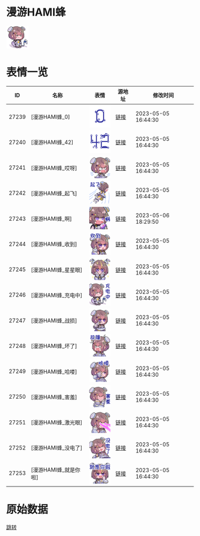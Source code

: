 # 漫游HAMI蜂

<img src="./cover.png" height="60" alt="cover" />

# 表情一览

|ID|名称|表情|源地址|修改时间|
|----|----|----|----|----|
|27239|[漫游HAMI蜂_0]|<img src="./pic/027239_%5B漫游HAMI蜂_0%5D.png" height="60" alt="0"/>|[链接](https://i0.hdslb.com/bfs/garb/9aa30539fb782d416a8493c9647e83a1970f1284.png)|2023-05-05 16:44:30|
|27240|[漫游HAMI蜂_42]|<img src="./pic/027240_%5B漫游HAMI蜂_42%5D.png" height="60" alt="42"/>|[链接](https://i0.hdslb.com/bfs/garb/dac41f30f19b4e0bf846b9dfa89dd3f50736b4d9.png)|2023-05-05 16:44:30|
|27241|[漫游HAMI蜂_哎呀]|<img src="./pic/027241_%5B漫游HAMI蜂_哎呀%5D.png" height="60" alt="哎呀"/>|[链接](https://i0.hdslb.com/bfs/garb/3f3db5a8dbe4354247c443c294b593238137578f.png)|2023-05-05 16:44:30|
|27242|[漫游HAMI蜂_起飞]|<img src="./pic/027242_%5B漫游HAMI蜂_起飞%5D.png" height="60" alt="起飞"/>|[链接](https://i0.hdslb.com/bfs/garb/f9c7b7cee2e1de1145668a0cf2474caa29420a04.png)|2023-05-05 16:44:30|
|27243|[漫游HAMI蜂_啊]|<img src="./pic/027243_%5B漫游HAMI蜂_啊%5D.png" height="60" alt="啊"/>|[链接](https://i0.hdslb.com/bfs/garb/047cd9ed7bf3120a3b537a664826ec4d092d7470.png)|2023-05-06 18:29:50|
|27244|[漫游HAMI蜂_收到]|<img src="./pic/027244_%5B漫游HAMI蜂_收到%5D.png" height="60" alt="收到"/>|[链接](https://i0.hdslb.com/bfs/garb/2400d5e747e096856ccbc16cf50efba87b4a6b71.png)|2023-05-05 16:44:30|
|27245|[漫游HAMI蜂_星星眼]|<img src="./pic/027245_%5B漫游HAMI蜂_星星眼%5D.png" height="60" alt="星星眼"/>|[链接](https://i0.hdslb.com/bfs/garb/ea266711ebb671003e5705f2b338d156f913e6af.png)|2023-05-05 16:44:30|
|27246|[漫游HAMI蜂_充电中]|<img src="./pic/027246_%5B漫游HAMI蜂_充电中%5D.png" height="60" alt="充电中"/>|[链接](https://i0.hdslb.com/bfs/garb/5181bc5b52fa857d7974762fc85b4de003138b26.png)|2023-05-05 16:44:30|
|27247|[漫游HAMI蜂_战损]|<img src="./pic/027247_%5B漫游HAMI蜂_战损%5D.png" height="60" alt="战损"/>|[链接](https://i0.hdslb.com/bfs/garb/4481fe1a2ac96c9166ef4e68ec995c6cdb460bba.png)|2023-05-05 16:44:30|
|27248|[漫游HAMI蜂_坏了]|<img src="./pic/027248_%5B漫游HAMI蜂_坏了%5D.png" height="60" alt="坏了"/>|[链接](https://i0.hdslb.com/bfs/garb/2f2d13e80a2570a7e6a58e78cc43aa84ca69b441.png)|2023-05-05 16:44:30|
|27249|[漫游HAMI蜂_哈喽]|<img src="./pic/027249_%5B漫游HAMI蜂_哈喽%5D.png" height="60" alt="哈喽"/>|[链接](https://i0.hdslb.com/bfs/garb/ebaab95400b7afa6b134b4fa16d42c74d7fca02c.png)|2023-05-05 16:44:30|
|27250|[漫游HAMI蜂_害羞]|<img src="./pic/027250_%5B漫游HAMI蜂_害羞%5D.png" height="60" alt="害羞"/>|[链接](https://i0.hdslb.com/bfs/garb/1fef1b557024f589efc534507c56676e005ae9da.png)|2023-05-05 16:44:30|
|27251|[漫游HAMI蜂_激光眼]|<img src="./pic/027251_%5B漫游HAMI蜂_激光眼%5D.png" height="60" alt="激光眼"/>|[链接](https://i0.hdslb.com/bfs/garb/20225da8c1fc31396b6e357b4d0fd7227e4fbbcf.png)|2023-05-05 16:44:30|
|27252|[漫游HAMI蜂_没电了]|<img src="./pic/027252_%5B漫游HAMI蜂_没电了%5D.png" height="60" alt="没电了"/>|[链接](https://i0.hdslb.com/bfs/garb/9659b8c672ff22c75d7f735369dbdc43f3247630.png)|2023-05-05 16:44:30|
|27253|[漫游HAMI蜂_就是你啦]|<img src="./pic/027253_%5B漫游HAMI蜂_就是你啦%5D.png" height="60" alt="就是你啦"/>|[链接](https://i0.hdslb.com/bfs/garb/e2fb6c872cba7c74c9667e3860e35c85f14d4565.png)|2023-05-05 16:44:30|

# 原始数据

[跳转](./raw.json)


